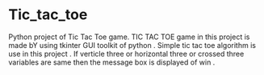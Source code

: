 # Tic_tac_toe
Python project of Tic Tac Toe game.
TIC TAC TOE game in this project is made bY using tkinter GUI toolkit of python .
Simple tic tac toe algorithm is use in this project .
If verticle three or horizontal three or crossed three variables are same then the message box is displayed of win .
